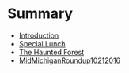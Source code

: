 # Summary

* [Introduction](README.md)
* [Special Lunch](special_lunch.md)
* [The Haunted Forest](thehauntedforest.md)
* [MidMichiganRoundup10212016](midmichiganroundup10212016.md)

